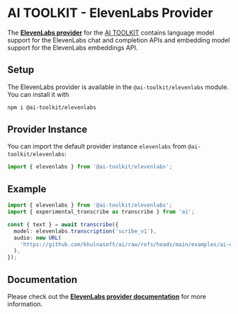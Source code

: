 # AI TOOLKIT - ElevenLabs Provider

The **[ElevenLabs provider](https://sdk.khulnasoft.com/providers/ai-toolkit-providers/elevenlabs)** for the [AI TOOLKIT](https://sdk.khulnasoft.com/docs)
contains language model support for the ElevenLabs chat and completion APIs and embedding model support for the ElevenLabs embeddings API.

## Setup

The ElevenLabs provider is available in the `@ai-toolkit/elevenlabs` module. You can install it with

```bash
npm i @ai-toolkit/elevenlabs
```

## Provider Instance

You can import the default provider instance `elevenlabs` from `@ai-toolkit/elevenlabs`:

```ts
import { elevenlabs } from '@ai-toolkit/elevenlabs';
```

## Example

```ts
import { elevenlabs } from '@ai-toolkit/elevenlabs';
import { experimental_transcribe as transcribe } from 'ai';

const { text } = await transcribe({
  model: elevenlabs.transcription('scribe_v1'),
  audio: new URL(
    'https://github.com/khulnasoft/ai/raw/refs/heads/main/examples/ai-core/data/galileo.mp3',
  ),
});
```

## Documentation

Please check out the **[ElevenLabs provider documentation](https://sdk.khulnasoft.com/providers/ai-toolkit-providers/elevenlabs)** for more information.

